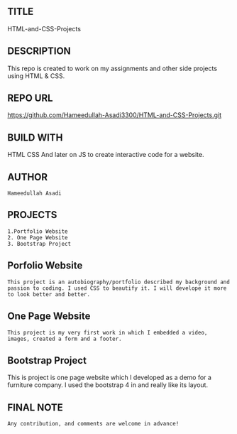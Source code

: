 ## TITLE
  HTML-and-CSS-Projects

## DESCRIPTION
  This repo is created to work on my assignments and other side projects using HTML & CSS.
 
## REPO URL
  https://github.com/Hameedullah-Asadi3300/HTML-and-CSS-Projects.git
 
## BUILD WITH
 HTML
 CSS 
 And later on JS to create interactive code for a website.
 
 ## AUTHOR
    Hameedullah Asadi
 
 
 ## PROJECTS
    1.Portfolio Website
    2. One Page Website
    3. Bootstrap Project
    
    
 ## Porfolio Website
    This project is an autobiography/portfolio described my background and passion to coding. I used CSS to beautify it. I will develope it more to look better and better.
    
 ## One Page Website
    This project is my very first work in which I embedded a video, images, created a form and a footer.
    
 ## Bootstrap Project
 This is project is one page website which I developed as a demo for a furniture company. I used the bootstrap 4 in and really like its layout.
    
    
 
 
## FINAL NOTE
    Any contribution, and comments are welcome in advance!
